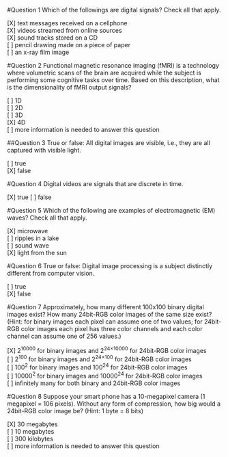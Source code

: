 #Question 1
Which of the followings are digital signals? Check all that apply.

[X] text messages received on a cellphone  
[X] videos streamed from online sources  
[X] sound tracks stored on a CD  
[ ] pencil drawing made on a piece of paper  
[ ] an x-ray film image  

#Question 2
Functional magnetic resonance imaging (fMRI) is a technology where volumetric scans of the brain are acquired while the subject is performing some cognitive tasks over time. Based on this description, what is the dimensionality of fMRI output signals?

[ ] 1D  
[ ] 2D  
[ ] 3D  
[X] 4D  
[ ] more information is needed to answer this question  


##Question 3
True or false: All digital images are visible, i.e., they are all captured with visible light.

[ ] true  
[X] false  

#Question 4
Digital videos are signals that are discrete in time.

[X] true
[ ] false 			

#Question 5
Which of the following are examples of electromagnetic (EM) waves? Check all that apply.

[X] microwave  
[ ] ripples in a lake  
[ ] sound wave  
[X] light from the sun  

#Question 6
True or false: Digital image processing is a subject distinctly different from computer vision.

[ ] true 			
[X] false

#Question 7
Approximately, how many different 100x100 binary digital images exist? How many 24bit-RGB color images of the same size exist? (Hint: for binary images each pixel can assume one of two values; for 24bit-RGB color images each pixel has three color channels and each color channel can assume one of 256 values.)

[X] 2<sup>10000</sup> for binary images and 2<sup>24×10000</sup> for 24bit-RGB color images  
[ ] 2<sup>100</sup> for binary images and 2<sup>24×100</sup> for 24bit-RGB color images 			
[ ] 100<sup>2</sup> for binary images and 100<sup>24</sup> for 24bit-RGB color images 			
[ ] 10000<sup>2</sup> for binary images and 10000<sup>24</sup> for 24bit-RGB color images 			
[ ] infinitely many for both binary and 24bit-RGB color images 			

#Question 8
Suppose your smart phone has a 10-megapixel camera (1 megapixel = 106 pixels). Without any form of compression, how big would a 24bit-RGB color image be? (Hint: 1 byte = 8 bits)

[X] 30 megabytes  
[ ] 10 megabytes  
[ ] 300 kilobytes  
[ ] more information is needed to answer this question  
